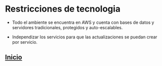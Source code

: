 # Restricciones de tecnologia

- Todo el ambiente se encuentra en AWS y cuenta con bases de datos y servidores tradicionales, protegidos y auto-escalables.

- Independizar los servicios para que las actualizaciones se puedan crear por servicio.

## [Inicio](index.md)
